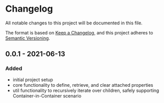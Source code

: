 # Changelog
All notable changes to this project will be documented in this file.

The format is based on [Keep a Changelog](https://keepachangelog.com/en/1.0.0/),
and this project adheres to [Semantic Versioning](https://semver.org/spec/v2.0.0.html).

## 0.0.1 - 2021-06-13
### Added
- initial project setup
- core functionality to define, retrieve, and clear attached properties
- util functionality to recursively iterate over children, safely supporting Container-in-Container scenario
